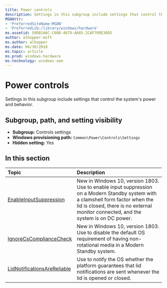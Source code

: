 ```yaml
---
title: Power controls
description: Settings in this subgroup include settings that control the system's power and behavior.
MSHAttr:
- 'PreferredSiteName:MSDN'
- 'PreferredLib:/library/windows/hardware'
ms.assetid: 59DB1A6C-C08B-4679-AA85-2CAF709E36D5
author: alhopper-msft
ms.author: alhopper
ms.date: 04/30/2018
ms.topic: article
ms.prod: windows-hardware
ms.technology: windows-oem
---
```

# Power controls

Settings in this subgroup include settings that control the system's power and behavior.

## Subgroup, path, and setting visibility

* **Subgroup:** Controls settings
* **Windows provisioning path:** `Common\Power\Controls\Settings`
* **Hidden setting:** Yes

## In this section

| Topic                                         | Description                                                       |
|:----------------------------------------------|:------------------------------------------------------------------|
| [EnableInputSuppression](power-controls-enableinputsuppression.md)      | New in Windows 10, version 1803. Use to enable input suppression on a Modern Standby system with a clamshell form factor when the lid is closed, there is no external monitor connected, and the system is on DC power.  |
| [IgnoreCsComplianceCheck](power-controls-ignorecscompliancecheck.md) | New in Windows 10, version 1803. Use to disable the default OS requirement of having non-rotational media in a Modern Standby system.    |
| [LidNotificationsAreReliable](power-controls-lidnotificationsarereliable.md) | Use to notify the OS whether the platform guarantees that lid notifications are sent whenever the lid is opened or closed. |
